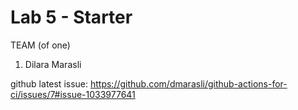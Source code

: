 # Lab 5 - Starter

TEAM (of one)

1. Dilara Marasli 


github latest issue: https://github.com/dmarasli/github-actions-for-ci/issues/7#issue-1033977641
